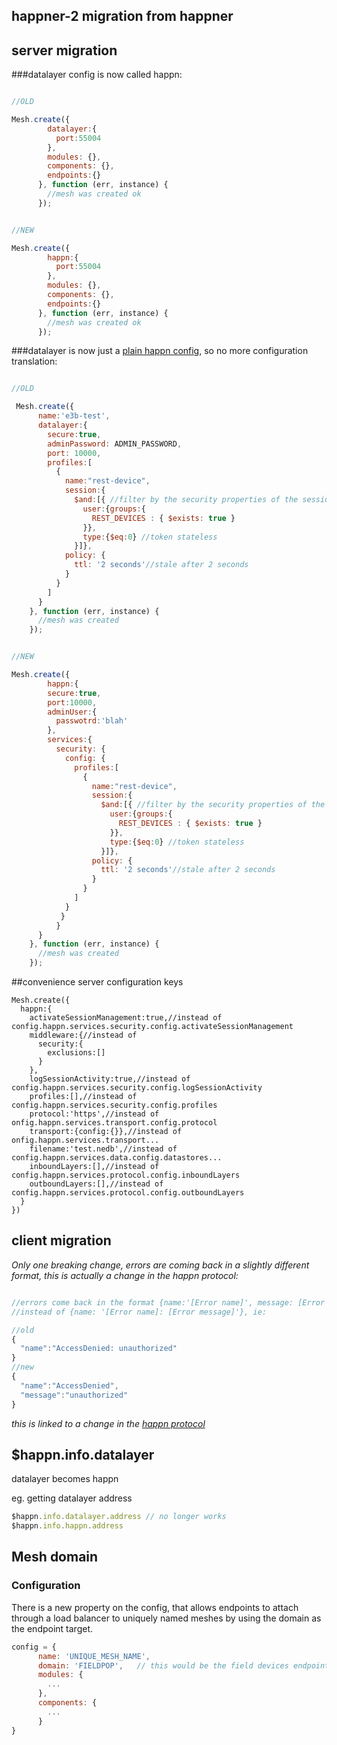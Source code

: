 
happner-2 migration from happner
--------------------------------


server migration
----------------

###datalayer config is now called happn:
```javascript

//OLD

Mesh.create({
        datalayer:{
          port:55004
        },
        modules: {},
        components: {},
        endpoints:{}
      }, function (err, instance) { 
        //mesh was created ok
      });


//NEW

Mesh.create({
        happn:{
          port:55004
        },
        modules: {},
        components: {},
        endpoints:{}
      }, function (err, instance) { 
        //mesh was created ok
      });


```

###datalayer is now just a [plain happn config](https://github.com/happner/happn-3/blob/master/docs/config.md), so no more configuration translation:
```javascript

//OLD

 Mesh.create({
      name:'e3b-test',
      datalayer:{
        secure:true,
        adminPassword: ADMIN_PASSWORD,
        port: 10000,
        profiles:[
          {
            name:"rest-device",
            session:{
              $and:[{ //filter by the security properties of the session - check if this session user belongs to a specific group
                user:{groups:{
                  REST_DEVICES : { $exists: true }
                }},
                type:{$eq:0} //token stateless
              }]},
            policy: {
              ttl: '2 seconds'//stale after 2 seconds
            }
          }
        ]
      }
    }, function (err, instance) {
      //mesh was created
    });


//NEW

Mesh.create({
        happn:{
        secure:true,
        port:10000,
        adminUser:{
          passwotrd:'blah'
        },
        services:{
          security: {
            config: {
              profiles:[
                {
                  name:"rest-device",
                  session:{
                    $and:[{ //filter by the security properties of the session - check if this session user belongs to a specific group
                      user:{groups:{
                        REST_DEVICES : { $exists: true }
                      }},
                      type:{$eq:0} //token stateless
                    }]},
                  policy: {
                    ttl: '2 seconds'//stale after 2 seconds
                  }
                }
              ]
            }
           }
          }
      }
    }, function (err, instance) {
      //mesh was created
    });


```

##convenience server configuration keys
```
Mesh.create({
  happn:{
    activateSessionManagement:true,//instead of config.happn.services.security.config.activateSessionManagement
    middleware:{//instead of
      security:{
        exclusions:[]
      }
    },
    logSessionActivity:true,//instead of config.happn.services.security.config.logSessionActivity
    profiles:[],//instead of config.happn.services.security.config.profiles
    protocol:'https',//instead of onfig.happn.services.transport.config.protocol
    transport:{config:{}},//instead of onfig.happn.services.transport...
    filename:'test.nedb',//instead of config.happn.services.data.config.datastores...
    inboundLayers:[],//instead of config.happn.services.protocol.config.inboundLayers
    outboundLayers:[],//instead of config.happn.services.protocol.config.outboundLayers
  }
})
```


client migration
----------------

*Only one breaking change, errors are coming back in a slightly different format, this is actually a change in the happn protocol:*

```javascript

//errors come back in the format {name:'[Error name]', message: [Error message]}
//instead of {name: '[Error name]: [Error message]'}, ie:

//old
{
  "name":"AccessDenied: unauthorized"
}
//new
{
  "name":"AccessDenied",
  "message":"unauthorized"
}
```

*this is linked to a change in the [happn protocol](https://github.com/happner/happn-protocol)*

## $happn.info.datalayer

datalayer becomes happn

eg. getting datalayer address

```javascript
$happn.info.datalayer.address // no longer works
$happn.info.happn.address

```



## Mesh domain

### Configuration

There is a new property on the config, that allows endpoints to attach through a load balancer to uniquely named meshes by using the domain as the endpoint target.

```javascript
config = {
      name: 'UNIQUE_MESH_NAME',
      domain: 'FIELDPOP',	// this would be the field devices endpoint names
      modules: {
      	...
      },
      components: {
		...
      }
}
```





